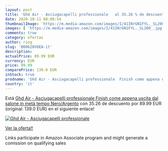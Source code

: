 ```yaml
---
layout: post
title: 'Ghd Air - Asciugacapelli professionale   al 35.26 % de descuento'
date: 2020-10-11 08:09:54
thumbnailImage: 'https://m.media-amazon.com/images/I/41INrGN1FYL._SL200_.jpg'
images: [ 'https://m.media-amazon.com/images/I/41INrGN1FYL._SL200_.jpg' ]
comments: true
category: ofertas
author: ring
slug: 'B00628VOEA-it'
description:
actualPrice: 89.99 EUR
currency: EUR
price: 89.99
comparePrice: 139.0 EUR
inStock: true
prodname: 'Ghd Air - Asciugacapelli professionale  Finish come appena uscita dal salone in metà tempo  Nero/Argento'
country: 'it'
---
```


Está [Ghd Air - Asciugacapelli professionale  Finish come appena uscita dal salone in metà tempo  Nero/Argento](https://www.amazon.it/dp/B00628VOEA/?tag=tolees00-21) con 35.26 de descuento por 89.99 EUR (original: 139.0 EUR) en el siguiente enlace!

[![Ghd Air - Asciugacapelli professionale  ](https://m.media-amazon.com/images/I/41INrGN1FYL._SL200_.jpg)](https://www.amazon.it/dp/B00628VOEA/?tag=tolees00-21)

[Ver la oferta!!](https://www.amazon.it/dp/B00628VOEA/?tag=tolees00-21)

Links participate in Amazon Associate program and might generate a comission on qualifying sales


